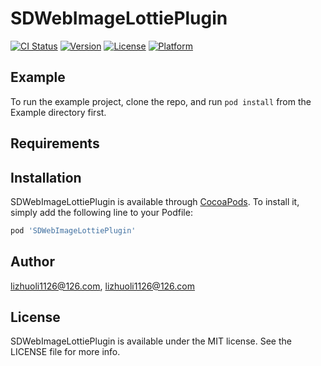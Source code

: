 # SDWebImageLottiePlugin

[![CI Status](https://img.shields.io/travis/lizhuoli1126@126.com/SDWebImageLottiePlugin.svg?style=flat)](https://travis-ci.org/lizhuoli1126@126.com/SDWebImageLottiePlugin)
[![Version](https://img.shields.io/cocoapods/v/SDWebImageLottiePlugin.svg?style=flat)](https://cocoapods.org/pods/SDWebImageLottiePlugin)
[![License](https://img.shields.io/cocoapods/l/SDWebImageLottiePlugin.svg?style=flat)](https://cocoapods.org/pods/SDWebImageLottiePlugin)
[![Platform](https://img.shields.io/cocoapods/p/SDWebImageLottiePlugin.svg?style=flat)](https://cocoapods.org/pods/SDWebImageLottiePlugin)

## Example

To run the example project, clone the repo, and run `pod install` from the Example directory first.

## Requirements

## Installation

SDWebImageLottiePlugin is available through [CocoaPods](https://cocoapods.org). To install
it, simply add the following line to your Podfile:

```ruby
pod 'SDWebImageLottiePlugin'
```

## Author

lizhuoli1126@126.com, lizhuoli1126@126.com

## License

SDWebImageLottiePlugin is available under the MIT license. See the LICENSE file for more info.
